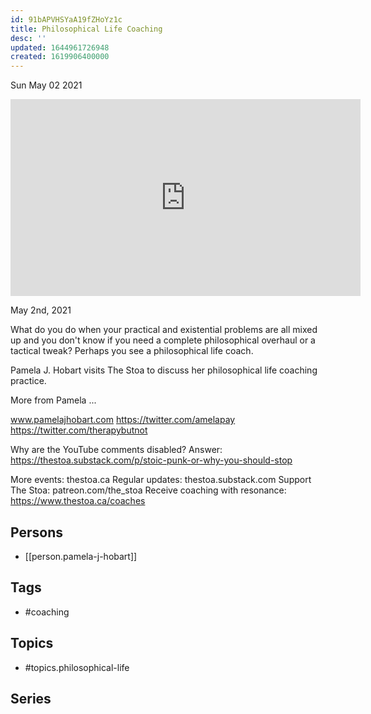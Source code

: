 ```yaml
---
id: 91bAPVHSYaA19fZHoYz1c
title: Philosophical Life Coaching
desc: ''
updated: 1644961726948
created: 1619906400000
---
```





Sun May 02 2021

<iframe width="560" height="315" src="https://www.youtube.com/embed/ZDRdRTgunCg" title="Philosophical Life Coaching w/ Pamela J. Hobart" frameborder="0" allow="accelerometer; autoplay; clipboard-write; encrypted-media; gyroscope; picture-in-picture" allowfullscreen ></iframe>

May 2nd, 2021

What do you do when your practical and existential problems are all mixed up and you don't know if you need a complete philosophical overhaul or a tactical tweak? Perhaps you see a philosophical life coach.

Pamela J. Hobart visits The Stoa to discuss her philosophical life coaching practice.

More from Pamela ...

www.pamelajhobart.com
https://twitter.com/amelapay
https://twitter.com/therapybutnot

Why are the YouTube comments disabled? Answer: https://thestoa.substack.com/p/stoic-punk-or-why-you-should-stop

More events: thestoa.ca
Regular updates: thestoa.substack.com
Support The Stoa: patreon.com/the_stoa
Receive coaching with resonance: https://www.thestoa.ca/coaches

## Persons

- [[person.pamela-j-hobart]]

## Tags

- #coaching

## Topics

- #topics.philosophical-life

## Series



